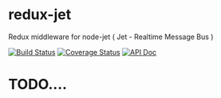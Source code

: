 # redux-jet
Redux middleware for node-jet ( Jet - Realtime Message Bus )

[![Build Status](https://travis-ci.org/lipp/redux-jet.svg?branch=master)](https://travis-ci.org/lipp/redux-jet)
[![Coverage Status](https://coveralls.io/repos/github/lipp/redux-jet/badge.svg?branch=master)](https://coveralls.io/github/lipp/redux-jet?branch=master)
[![API Doc](https://doclets.io/lipp/redux-jet/master.svg)](https://doclets.io/lipp/redux-jet/master)

# TODO....
